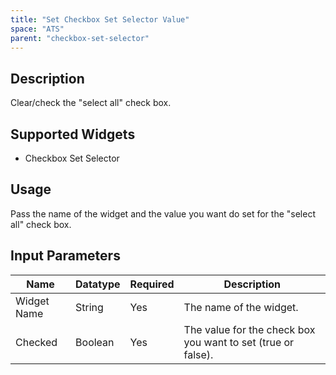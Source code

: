 ```yaml
---
title: "Set Checkbox Set Selector Value"
space: "ATS" 
parent: "checkbox-set-selector"
---
```

## Description
Clear/check the "select all" check box.

## Supported Widgets
 + Checkbox Set Selector

## Usage
Pass the name of the widget and the value you want do set for the "select all" check box.

## Input Parameters



Name | Datatype | Required | Description
---- | -------- | ------- |---------------
Widget Name | String | Yes | The name of the widget.
Checked | Boolean | Yes | The value for the check box you want to set (true or false).

